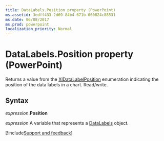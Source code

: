 ```yaml
---
title: DataLabels.Position property (PowerPoint)
ms.assetid: 3edff433-2d69-84b4-671b-060824c88531
ms.date: 06/08/2017
ms.prod: powerpoint
localization_priority: Normal
---
```



# DataLabels.Position property (PowerPoint)

Returns a value from the [XlDataLabelPosition](PowerPoint.XlDataLabelPosition.md) enumeration indicating the position of the data labels in a chart. Read/write.


## Syntax

_expression_.**Position**

_expression_ A variable that represents a [DataLabels](PowerPoint.DataLabels.md) object.

[!include[Support and feedback](~/includes/feedback-boilerplate.md)]